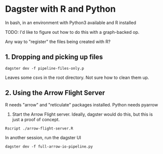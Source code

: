 Dagster with R and Python
==========================================

In bash, in an environment with Python3 available and R installed

TODO: I'd like to figure out how to do this with a graph-backed op.

Any way to "register" the files being created with R?


## 1. Dropping and picking up files
```{bash}
dagster dev -f pipeline-files-only.p
```

Leaves some csvs in the root directory. Not sure how to clean them up.


## 2. Using the Arrow Flight Server

R needs "arrow" and "reticulate" packages installed. Python needs pyarrow

1. Start the Arrow Flight server. Ideally, dagster would do this, but this is just a proof of concept.
```{bash}
Rscript ./arrow-flight-server.R
```

In another session, run the dagster UI
```{bash}
dagster dev -f full-arrow-io-pipeline.py
```
